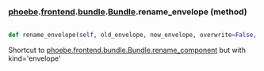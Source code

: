 ### [phoebe](phoebe.md).[frontend](phoebe.frontend.md).[bundle](phoebe.frontend.bundle.md).[Bundle](phoebe.frontend.bundle.Bundle.md).rename_envelope (method)


```py

def rename_envelope(self, old_envelope, new_envelope, overwrite=False, return_changes=False)

```



Shortcut to [phoebe.frontend.bundle.Bundle.rename_component](phoebe.frontend.bundle.Bundle.rename_component.md) but with kind='envelope'

